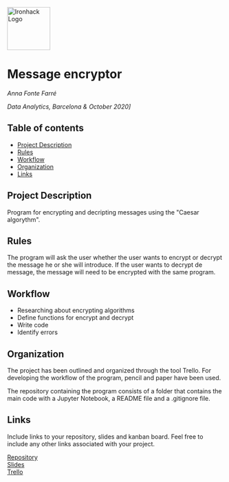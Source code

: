 <img src="https://bit.ly/2VnXWr2" alt="Ironhack Logo" width="100"/>

# Message encryptor
*Anna Fonte Farré*

*Data Analytics, Barcelona & October 2020]*

## Table of contents
- [Project Description](#project-description)
- [Rules](#rules)
- [Workflow](#workflow)
- [Organization](#organization)
- [Links](#links)

## Project Description
Program for encrypting and decripting messages using the "Caesar algorythm". 

## Rules
The program will ask the user whether the user wants to encrypt or decrypt the message he or she will introduce. If the user wants to decrypt de message, the message will need to be encrypted with the same program.

## Workflow
* Researching about encrypting algorithms
* Define functions for encrypt and decrypt
* Write code
* Identify errors

## Organization
The project has been outlined and organized through the tool Trello. For developing the workflow of the program, pencil and paper have been used. 

The repository containing the program consists of a folder that contains the main code with a Jupyter Notebook, a README file and a .gitignore file.

## Links
Include links to your repository, slides and kanban board. Feel free to include any other links associated with your project.

[Repository](https://github.com/)  
[Slides](https://slides.com/)  
[Trello](https://trello.com/b/KTobmMsK/encrypter)  
